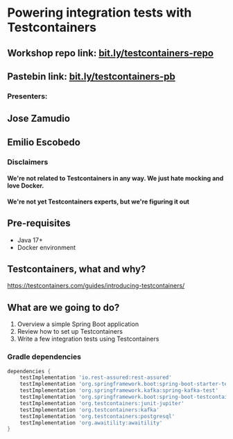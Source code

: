 # Powering integration tests with Testcontainers
## Workshop repo link: [bit.ly/testcontainers-repo](https://bit.ly/testcontainers-repo)
## Pastebin link: [bit.ly/testcontainers-pb](https://bit.ly/testcontainers-pb)

### Presenters:
## Jose Zamudio
## Emilio Escobedo


### Disclaimers
#### We're not related to Testcontainers in any way. We just hate mocking and love Docker.
#### We're not yet Testcontainers experts, but we're figuring it out 

## Pre-requisites
* Java 17+
* Docker environment

## Testcontainers, what and why?
https://testcontainers.com/guides/introducing-testcontainers/

## What are we going to do?
1. Overview a simple Spring Boot application
2. Review how to set up Testcontainers
3. Write a few integration tests using Testcontainers

### Gradle dependencies
```groovy
dependencies {
    testImplementation 'io.rest-assured:rest-assured'
    testImplementation 'org.springframework.boot:spring-boot-starter-test'
    testImplementation 'org.springframework.kafka:spring-kafka-test'
    testImplementation 'org.springframework.boot:spring-boot-testcontainers'
    testImplementation 'org.testcontainers:junit-jupiter'
    testImplementation 'org.testcontainers:kafka'
    testImplementation 'org.testcontainers:postgresql'
    testImplementation 'org.awaitility:awaitility'
}
```